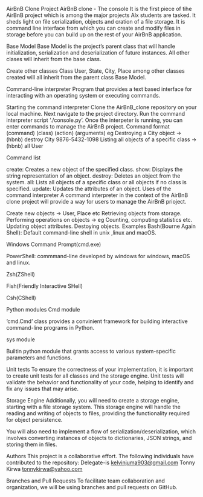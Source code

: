 AirBnB Clone Project
AirBnB clone - The console
It is the first piece of tihe AirBnB project which is among the major projects Alx students are tasked. It sheds light on file serialization, objects and cration of a file storage.
It is command line interface from which you can create and modify files in storage before you can build up on the rest of your AirBnB application.

Base Model
Base Model is the project’s parent class that will handle initialization, serialization and deserialization of future instances.
All other clases will inherit from the base class.

Create other classes
Class User, State, City, Place among other classes created will all inherit from the parent class Base Model.

Command-line interpreter
Program that provides a text based interface for interacting with an operating system or executing commands.

Starting the command interpreter
Clone the AirBnB_clone repository on your local machine.
Next navigate to the project directory.
Run the command interpreter script ‘./console.py’.
Once the interpeter is running, you can enter commands to manage the AirBnB project.
Command format
(command) (class) (action) (arguments)
eg
Destroying a City object -> (hbnb) destroy City 9876-5432-1098
Listing all objects of a specific class -> (hbnb) all User

Command list

create: Creates a new object of the specified class.
show: Displays the string representation of an object.
destroy: Deletes an object from the system.
all: Lists all objects of a specific class or all objects if no class is specified.
update: Updates the attributes of an object.
Uses of the command interpreter
A command interpreter in the context of the AirBnB clone project will provide a way for users to manage the AirBnB prioject.

Create new objects -> User, Place etc
Retrieving objects from storage.
Performing operations on objects -> eg Counting, computing statistics etc.
Updating object attributes.
Destoying objects.
Examples
Bash(Bourne Again Shell): Default command-line shell in unix ,linux and macOS.

Windows Command Prompt(cmd.exe)

PowerShell: commmand-line developed by windows for windows, macOS and linux.

Zsh(ZShell)

Fish(Friendly Interactive SHell)

Csh(CShell)

Python modules
Cmd module

‘cmd.Cmd’ class provides a convinient framework for building interactive command-line programs in Python.

sys module

Builtin python module that grants access to various system-specific parameters and functions.

Unit tests
To ensure the correctness of your implementation, it is important to create unit tests for all classes and the storage engine. Unit tests will validate the behavior and functionality of your code, helping to identify and fix any issues that may arise.

Storage Engine
Additionally, you will need to create a storage engine, starting with a file storage system. This storage engine will handle the reading and writing of objects to files, providing the functionality required for object persistence.

You will also need to implement a flow of serialization/deserialization, which involves converting instances of objects to dictionaries, JSON strings, and storing them in files.

Authors
This project is a collaborative effort. The following individuals have contributed to the repository:
Delegate-is kelvinjuma903@gmail.com
Tonny Kirwa tonnykirwa@yahoo.com

Branches and Pull Requests
To facilitate team collaboration and organization, we will be using branches and pull requests on GitHub.
